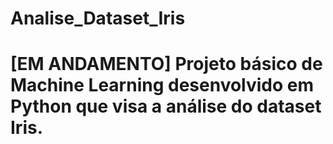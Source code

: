 # Analise_Dataset_Iris
# [EM ANDAMENTO] Projeto básico de Machine Learning desenvolvido em Python que visa a análise do dataset Iris.
